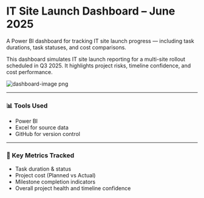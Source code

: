 # IT Site Launch Dashboard – June 2025

A Power BI dashboard for tracking IT site launch progress — including task durations, task statuses, and cost comparisons.

This dashboard simulates IT site launch reporting for a multi-site rollout scheduled in Q3 2025. It highlights project risks, timeline confidence, and cost performance.

![dashboard-image png](https://github.com/user-attachments/assets/4b7b80fa-1e9f-4879-b4cd-baadba0c6e7b)

---

### 📊 Tools Used
- Power BI
- Excel for source data
- GitHub for version control

---

### 📌 Key Metrics Tracked
- Task duration & status
- Project cost (Planned vs Actual)
- Milestone completion indicators
- Overall project health and timeline confidence

